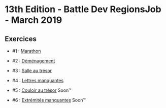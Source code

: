 # 13th Edition - Battle Dev RegionsJob - March 2019

## Exercices

- #1 : [Marathon](exercice-1/index.js)

- #2 : [Déménagement](exercice-2/index.js)

- #3 : [Salle au trésor](exercice-3/index.js)

- #4 : [Lettres manquantes](exercice-4/index.js)

- #5 : [Couloir au trésor](exercice-5/index.js) Soon™

- #6 : [Extrémités manquantes](exercice-6/index.js) Soon™